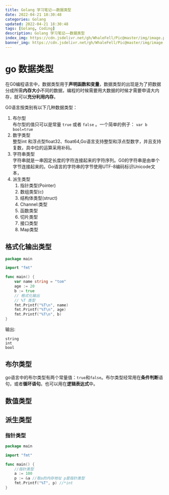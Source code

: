 ```yaml
---
title: Golang 学习笔记——数据类型
date: 2022-04-21 18:30:48
categories: Golang
updated: 2022-04-21 18:30:48
tags: [Golang, Coding]
description: Golang 学习笔记——数据类型
index_img: https://cdn.jsdelivr.net/gh/WhaleFell/Pic@master/img/image.png
banner_img: https://cdn.jsdelivr.net/gh/WhaleFell/Pic@master/img/image.png
---
```


# go 数据类型

在G0编程语言中，数据类型用于**声明函数和变量**，数据类型的出现是为了把数据分成所需**内存大小**不同的数据，编程的时候需要用大数据的时候才需要申请大内存，就可以**充分利用内存**。 

G0语言按类别有以下几种数据类型：  

1. 布尔型  
    布尔型的值只可以是常量 `true` 或者 `false` 。一个简单的例子：
    `var b bool=true`  
2. 数字类型  
    整型int 和浮点型float32、float64,Go语言支持整型和浮点型数字，并且支持复数，具中位的运算采用补码。
3. 字符串类型  
    字符串就是一串因定长度的字符连接起来的字符序列。G0的字符串是由单个字节连接起来的。Go语言的字符串的字节使用UTF-8编码标识Unicode文本，
4. 派生类型  
    1. 指针类型(Pointer)
    2. 数组类型(c)
    3. 结构体类型(struct)
    4. Channel:类型
    5. 函数类型
    6. 切片类型  
    7. 接口类型  
    8. Map类型  

## 格式化输出类型
```go
package main

import "fmt"

func main() {
	var name string = "tom"
	age := 20
	b := true
	// 格式化输出
	// %T 类型
	fmt.Printf("%T\n", name)
	fmt.Printf("%T\n", age)
	fmt.Printf("%T\n", b)
}
```
输出:  
```shell
string
int
bool
```

## 布尔类型

go语言中的布尔类型有两个常量值：`true`和`false`。布尔类型经常用在**条件判断**语句，或者**循环语句**。也可以用在**逻辑表达式**中。

## 数值类型

## 派生类型

### 指针类型
```go
package main

import "fmt"

func main() {
	//指针类型
	a := 100
	p := &a //取a的内存地址 p是指针类型
	fmt.Printf("%T", p) //*int
}
```